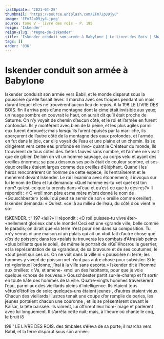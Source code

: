 ```yaml
---
lastUpdate: '2021-04-28'
thumbnail: 'https://source.unsplash.com/EFm7JpD9jy8'
image: 'EFm7JpD9jy8.jpeg'
source: tome V - livre des rois - P. 195
reign: 'Iskender'
reign-slug: 'regne-de-iskender'
title: 'Iskender conduit son armée à Babylone | Le Livre des Rois | Shâhnâmeh'
tags: []
order: '036'
---
```


# Iskender conduit son armée à Babylone

Iskender conduisit son armée vers Babil, et le monde disparut sous la poussière qu’elle faisait lever.
Il marcha avec ses troupes pendant un mois, durant lequel elles ne trouvèrent aucun lieu de repos. A la
196 LE LIVRE DES BOIS.
fin il arriva près d’une montagne dont la cime était
invisible aux yeux; un nuage sombre en couvrait le haut, on aurait dit qu’il était proche de Saturne. On
n’y voyait de chemin d’aucun côté, et le roi et
l’armée en furent confondus. Ils y montèrent avec
bien de la peine, et les plus agiles parmi eux furent éprouvés; mais lorsqu’ils furent épuisés par la mar-
che, ils aperçurent de l’autre côté de la montagne
des eaux profondes, et l’armée en fut dans la joie,
car elle voyait de l’eau et une plaine et un chemin. Ils se dirigèrent vers cette eau profonde en invo- quant le Créateur du monde; ils trouvèrent de tous côtés des. bêtes fauves sans nombre, et l’armée ne
vivait que de gibier.
De loin on vit un homme sauvage, au corps velu et ayant des oreilles énormes; sa peau dessous ses poils était de couleur sombre, et ses deux oreilles étaient larges comme des oreilles d’éléphant. Quand i
les héros rencontrèrent un homme de cette espèce,
ils l’entraînèrent et le menèrent devant Iskender. Le
roi l’examina avec étonnement; il invoqua sur lui le
nom de Dieu et lui demanda: «Quel homme es-tu «et quel est ton nom? qu’est-ce que tu prends dans
«l’eau et qu’est-ce que tu désires?» Il répondit : « O
«roi! mon père et ma mère m’ont donné le nom de «Gouschbester» (celui qui peut se servir de son
« oreille comme oreiller). Iskender demanda: « Qu’est.
«ce là au milieu de l’eau, du côté d’où vient le so-

ISKENDER. t ’ 197 «leil?» Il répondit : «O roi! puisses-tu vivre éter-
«nellement glorieux dans le monde! Ceci est une «grande ville, belle comme le paradis; on dirait que «la terre n’est pour rien dans sa composition. Tu «n’y verras ni une maison ni un palais qui ait un «toit fait d’autre chose que d’os de poisson; dans les «palais tu trouveras les combats d’Afrasiab peints «plus brillants que le soleil, de même le portrait de «Keï Khosrou le guerrier, et la représentation de sa «grandeur, de sa bravoure et de ses coutumes; le «tout peint sur ces os. On ne voit dans la ville ni « poussière ni terre; les hommes y vivent de poisson «et n’ont pas autre chose pour subsister. Si le roi «glorieux l’ordonne, j’irai à la ville sans escorte.»
Iskender dit à l’homme aux oreilles: « Va, et amène-
«moi un des habitants, pour que je voie quelque «chose de nouveau.»
Gouschbester partit sur-le-champ et fit sortir en toute hâte des hommes de la ville. Quatre-vingts hommes traversèrent l’eau, parmi aux des vieillards
pleins d’intelligence. Ils étaient tous vêtus’d’étofl’es
de soie; quelques-uns étaient jeunes , d’autres étaient
vieux. Chacun des vieillards illustres tenait une coupe d’or remplie de perles, les jeunes portaient chacun
une couronne , et ils se présentèrent devant le Kaïsar,
la tête baissée. Ils vinrent, lui offrirent leur hom- mage et parlèrent avec lui longuement. Il s’arrêta
cette nuit; mais, à l’heure où chante le coq, le bruit
i8

l98 ’ LE LIVRE DES ROIS.
des timbales s’éleva de sa porte; il marcha vers Babil, et la terre disparut sous son armée.
